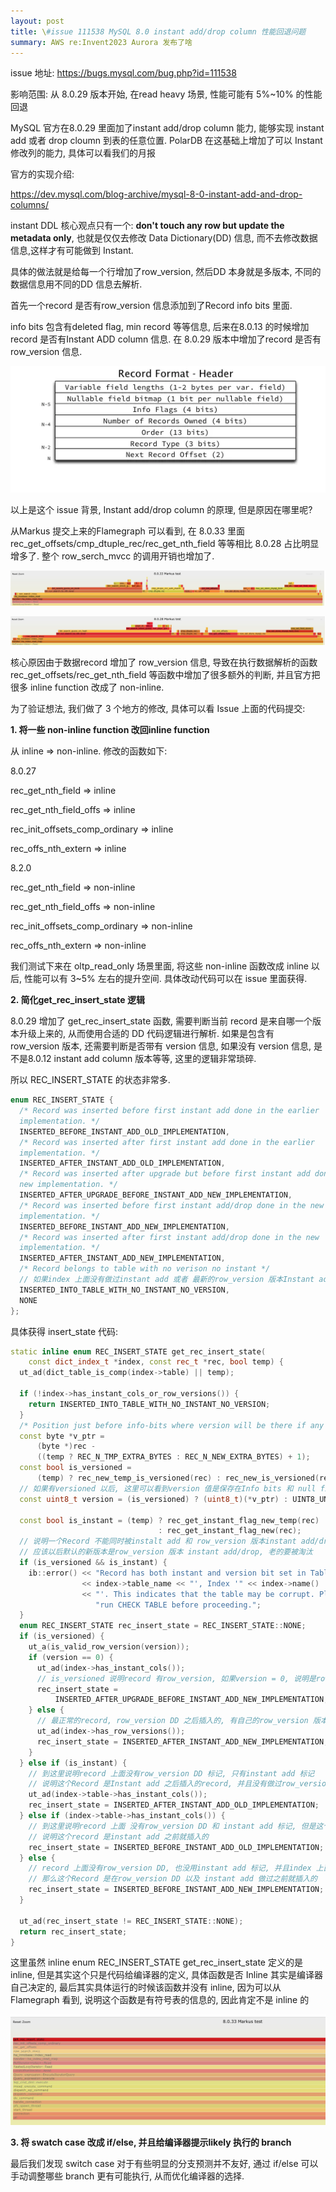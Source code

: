 ```yaml
---
layout: post
title: \#issue 111538 MySQL 8.0 instant add/drop column 性能回退问题
summary: AWS re:Invent2023 Aurora 发布了啥
---
```


issue 地址: https://bugs.mysql.com/bug.php?id=111538

影响范围: 从 8.0.29 版本开始, 在read heavy 场景, 性能可能有 5%~10% 的性能回退


MySQL 官方在8.0.29 里面加了instant add/drop column 能力, 能够实现 instant add 或者 drop cloumn 到表的任意位置. PolarDB 在这基础上增加了可以 Instant 修改列的能力, 具体可以看我们的月报

官方的实现介绍: 

https://dev.mysql.com/blog-archive/mysql-8-0-instant-add-and-drop-columns/



instant DDL 核心观点只有一个: **don't touch any row but update the metadata only**, 也就是仅仅去修改 Data Dictionary(DD) 信息, 而不去修改数据信息,这样才有可能做到 Instant.

具体的做法就是给每一个行增加了row_version, 然后DD 本身就是多版本, 不同的数据信息用不同的DD 信息去解析.



首先一个record 是否有row_version 信息添加到了Record info bits 里面.

info bits 包含有deleted flag, min record 等等信息, 后来在8.0.13 的时候增加record 是否有Instant ADD column 信息. 在 8.0.29 版本中增加了record 是否有 row_version 信息.



![Imgur](https://raw.githubusercontent.com/baotiao/bb/main/uPic/2qkg8dA.png)



以上是这个 issue 背景,  Instant add/drop column 的原理, 但是原因在哪里呢?



从Markus 提交上来的Flamegraph 可以看到, 在 8.0.33 里面 rec_get_offsets/cmp_dtuple_rec/rec_get_nth_field 等等相比 8.0.28 占比明显增多了. 整个 row_serch_mvcc 的调用开销也增加了.



![image-20231211045034068](https://raw.githubusercontent.com/baotiao/bb/main/uPic/image-20231211045034068.png)

![image-20231211045041499](https://raw.githubusercontent.com/baotiao/bb/main/uPic/image-20231211045041499.png)



核心原因由于数据record 增加了 row_version 信息, 导致在执行数据解析的函数 rec_get_offsets/rec_get_nth_field 等函数中增加了很多额外的判断, 并且官方把很多 inline function 改成了 non-inline.

为了验证想法, 我们做了 3 个地方的修改, 具体可以看 Issue 上面的代码提交:

**1. 将一些 non-inline function 改回inline function**

从 inline => non-inline. 修改的函数如下:

8.0.27

rec_get_nth_field => inline

rec_get_nth_field_offs => inline

rec_init_offsets_comp_ordinary => inline

rec_offs_nth_extern => inline

8.2.0

rec_get_nth_field  => non-inline

rec_get_nth_field_offs  => non-inline

rec_init_offsets_comp_ordinary => non-inline

rec_offs_nth_extern => non-inline



我们测试下来在 oltp_read_only 场景里面, 将这些 non-inline 函数改成 inline 以后, 性能可以有 3~5% 左右的提升空间. 具体改动代码可以在 issue 里面获得.



**2. 简化get_rec_insert_state 逻辑**

8.0.29 增加了 get_rec_insert_state 函数, 需要判断当前 record 是来自哪一个版本升级上来的, 从而使用合适的 DD 代码逻辑进行解析. 如果是包含有 row_version 版本, 还需要判断是否带有 version 信息, 如果没有 version 信息, 是不是8.0.12 instant add column 版本等等, 这里的逻辑非常琐碎.

所以 REC_INSERT_STATE 的状态非常多. 

```c++
enum REC_INSERT_STATE {
  /* Record was inserted before first instant add done in the earlier
  implementation. */
  INSERTED_BEFORE_INSTANT_ADD_OLD_IMPLEMENTATION,
  /* Record was inserted after first instant add done in the earlier
  implementation. */
  INSERTED_AFTER_INSTANT_ADD_OLD_IMPLEMENTATION,
  /* Record was inserted after upgrade but before first instant add done in the
  new implementation. */
  INSERTED_AFTER_UPGRADE_BEFORE_INSTANT_ADD_NEW_IMPLEMENTATION,
  /* Record was inserted before first instant add/drop done in the new
  implementation. */
  INSERTED_BEFORE_INSTANT_ADD_NEW_IMPLEMENTATION,
  /* Record was inserted after first instant add/drop done in the new
  implementation. */
  INSERTED_AFTER_INSTANT_ADD_NEW_IMPLEMENTATION,
  /* Record belongs to table with no verison no instant */
  // 如果index 上面没有做过instant add 或者 最新的row_version 版本Instant add/drop
  INSERTED_INTO_TABLE_WITH_NO_INSTANT_NO_VERSION,
  NONE
};
```

具体获得 insert_state 代码:

```cpp
static inline enum REC_INSERT_STATE get_rec_insert_state(
    const dict_index_t *index, const rec_t *rec, bool temp) {
  ut_ad(dict_table_is_comp(index->table) || temp);

  if (!index->has_instant_cols_or_row_versions()) {
    return INSERTED_INTO_TABLE_WITH_NO_INSTANT_NO_VERSION;
  }
  /* Position just before info-bits where version will be there if any */
  const byte *v_ptr =
      (byte *)rec -
      ((temp ? REC_N_TMP_EXTRA_BYTES : REC_N_NEW_EXTRA_BYTES) + 1);
  const bool is_versioned =
      (temp) ? rec_new_temp_is_versioned(rec) : rec_new_is_versioned(rec);
  // 如果有versioned 以后, 这里可以看到version 值是保存在Info bits 和 null field bitmap 中间的1 byte, 如下图
  const uint8_t version = (is_versioned) ? (uint8_t)(*v_ptr) : UINT8_UNDEFINED;

  const bool is_instant = (temp) ? rec_get_instant_flag_new_temp(rec)
                                 : rec_get_instant_flag_new(rec);
  // 说明一个Record 不能同时被instalt add 和 row_version 版本instant add/drop 处理过
  // 应该以后默认的新版本是row_version 版本 instant add/drop, 老的要被淘汰
  if (is_versioned && is_instant) {
    ib::error() << "Record has both instant and version bit set in Table '"
                << index->table_name << "', Index '" << index->name()
                << "'. This indicates that the table may be corrupt. Please "
                   "run CHECK TABLE before proceeding.";
  }
  enum REC_INSERT_STATE rec_insert_state = REC_INSERT_STATE::NONE;
  if (is_versioned) {
    ut_a(is_valid_row_version(version));
    if (version == 0) {
      ut_ad(index->has_instant_cols());
      // is_versioned 说明record 有row_version, 如果version = 0, 说明是row_version DD 之前插入, 然后row_version DD 做过以后, 又升级了实例, 所以给这些row_version 设置成0
      rec_insert_state =
          INSERTED_AFTER_UPGRADE_BEFORE_INSTANT_ADD_NEW_IMPLEMENTATION;
    } else {
      // 最正常的record, row_version DD 之后插入的, 有自己的row_version 版本
      ut_ad(index->has_row_versions());
      rec_insert_state = INSERTED_AFTER_INSTANT_ADD_NEW_IMPLEMENTATION;
    }
  } else if (is_instant) {
    // 到这里说明record 上面没有row_version DD 标记, 只有instant add 标记
    // 说明这个Record 是Instant add 之后插入的record, 并且没有做过row_version DD
    ut_ad(index->table->has_instant_cols());
    rec_insert_state = INSERTED_AFTER_INSTANT_ADD_OLD_IMPLEMENTATION;
  } else if (index->table->has_instant_cols()) {
    // 到这里说明record 上面 没有row_version DD 和 instant add 标记, 但是这个index 上面有instant add 标记
    // 说明这个record 是instant add 之前就插入的
    rec_insert_state = INSERTED_BEFORE_INSTANT_ADD_OLD_IMPLEMENTATION;
  } else {
    // record 上面没有row_version DD, 也没用instant add 标记, 并且index 上面也没用instant add
    // 那么这个Record 是在row_version DD 以及 instant add 做过之前就插入的
    rec_insert_state = INSERTED_BEFORE_INSTANT_ADD_NEW_IMPLEMENTATION;
  }

  ut_ad(rec_insert_state != REC_INSERT_STATE::NONE);
  return rec_insert_state;
}
```



这里虽然 inline enum REC_INSERT_STATE get_rec_insert_state 定义的是 inline, 但是其实这个只是代码给编译器的定义, 具体函数是否 Inline 其实是编译器自己决定的, 最后其实具体运行的时候该函数并没有 inline, 因为可以从Flamegraph 看到, 说明这个函数是有符号表的信息的, 因此肯定不是 inline 的

![image-20231125045748496](https://raw.githubusercontent.com/baotiao/bb/main/uPic/image-20231125045748496.png)



**3. 将 swatch case 改成 if/else, 并且给编译器提示likely 执行的 branch**

最后我们发现 switch case 对于有些明显的分支预测并不友好, 通过 if/else 可以手动调整哪些 branch 更有可能执行, 从而优化编译器的选择.
